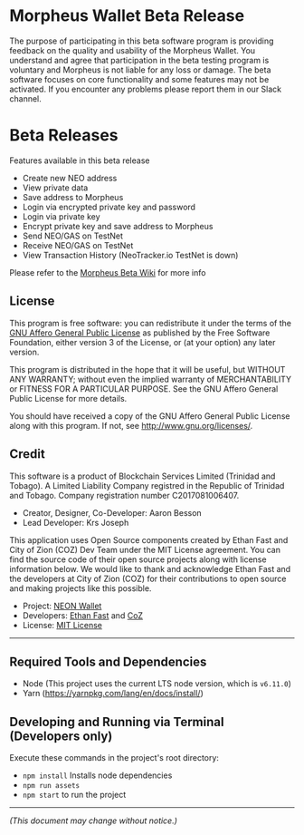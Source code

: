 # Morpheus Wallet Beta Release

The purpose of participating in this beta software program is providing feedback on the quality and usability of the Morpheus Wallet. You understand and agree that participation in the beta testing program is voluntary and Morpheus is not liable for any loss or damage. The beta software focuses on core functionality and some features may not be activated. If you encounter any problems please report them in our Slack channel.

# Beta Releases

Features available in this beta release

- Create new NEO address
- View private data
- Save address to Morpheus
- Login via encrypted private key and password
- Login via private key
- Encrypt private key and save address to Morpheus
- Send NEO/GAS on TestNet
- Receive NEO/GAS on TestNet
- View Transaction History (NeoTracker.io TestNet is down)

Please refer to the [Morpheus Beta Wiki](https://github.com/MorpheusWallet/beta/wiki) for more info


## License

This program is free software: you can redistribute it under the terms of the [GNU Affero General Public License](https://github.com/MorpheusWallet/beta/blob/master/License.md) as published
by the Free Software Foundation, either version 3 of the License, or
(at your option) any later version.

This program is distributed in the hope that it will be useful,
but WITHOUT ANY WARRANTY; without even the implied warranty of
MERCHANTABILITY or FITNESS FOR A PARTICULAR PURPOSE.  See the
GNU Affero General Public License for more details.

You should have received a copy of the GNU Affero General Public License
along with this program.  If not, see <http://www.gnu.org/licenses/>.

## Credit

This software is a product of Blockchain Services Limited (Trinidad and Tobago). A Limited Liability Company registred in the Republic of Trinidad and Tobago. Company registration number C2017081006407.

 - Creator, Designer, Co-Developer: Aaron Besson
 - Lead Developer: Krs Joseph

This application uses Open Source components created by Ethan Fast and City of Zion (COZ) Dev Team under the MIT License agreement. You can find the source code of their open source projects along with license information below. We would like to thank and acknowledge Ethan Fast and the developers at City of Zion (COZ) for their contributions to open source and making projects like this possible.

 - Project: [NEON Wallet](https://github.com/CityOfZion/neon-wallet)
 - Developers: [Ethan Fast](https://github.com/Ejhfast) and [CoZ](https://github.com/CityOfZion)
 - License: [MIT License](https://github.com/CityOfZion/neon-wallet/blob/dev/LICENSE.md)
 
_____

## Required Tools and Dependencies

  - Node (This project uses the current LTS node version, which is `v6.11.0`)
  - Yarn (https://yarnpkg.com/lang/en/docs/install/)

## Developing and Running via Terminal (Developers only)

Execute these commands in the project's root directory:

  - `npm install` Installs node dependencies
  - `npm run assets`
  - `npm start` to run the project

-----

*(This document may change without notice.)*

